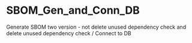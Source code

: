 # SBOM_Gen_and_Conn_DB
Generate SBOM two version - not delete unused dependency check and delete unused dependency check / Connect to DB
